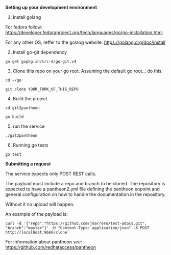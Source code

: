 **Setting up your development environment**

1. Install golang

For fedora follow:
https://developer.fedoraproject.org/tech/languages/go/go-installation.html

For any other OS, reffer to the golang website:
https://golang.org/doc/install


2. Install go-git dependency

```
go get gopkg.in/src-d/go-git.v4
```

3. Clone this repo on your go root. Assuming the default go root... do this:

```
cd ~/go
```

```
git clone YOUR_FORK_OF_THIS_REPO
```

4. Build the project

```
cd git2pantheon
```

```
go build
```

5. run the service

```
./git2pantheon
```

6. Running go tests

```
go test
```

**Submitting a request**

The service expects only POST REST calls.

The payload must include a repo and branch to be cloned.
The repository is expected to have a pantheon2.yml file defining the pantheon enpoint and general configuration on how to handle the documentation in the repository. 

Without it no upload will happen.

An example of the payload is:

```
curl -d '{"repo":"https://github.com/jmarrero/test-adocs.git", "branch":"master"}' -H "Content-Type: application/json" -X POST http://localhost:9666/clone
```

For information about pantheon see: 
https://github.com/redhataccess/pantheon